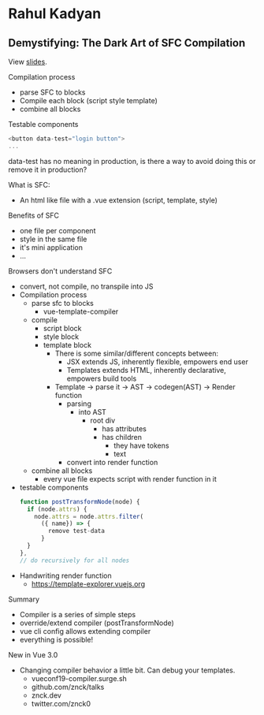 # Rahul Kadyan

## Demystifying: The Dark Art of SFC Compilation

View [slides](https://vueconf19-compiler.surge.sh/).

Compilation process
- parse SFC to blocks
- Compile each block (script style template)
- combine all blocks

Testable components
```javascript
<button data-test="login button">
...
```
data-test has no meaning in production, is there a way to avoid doing this or remove it in production?

What is SFC:
- An html like file with a .vue extension (script, template, style)

Benefits of SFC
- one file per component
- style in the same file
- it's mini application
- ...

Browsers don't understand SFC
- convert, not compile, no transpile into JS
- Compilation process
  - parse sfc to blocks
    - vue-template-compiler
  - compile 
    - script block
    - style block
    - template block
      - There is some similar/different concepts between:
        - JSX extends JS, inherently flexible, empowers end user
        - Templates extends HTML, inherently declarative, empowers build tools
      - Template -> parse it -> AST -> codegen(AST) -> Render function
        - parsing
          - into AST
            - root div
              - has attributes
              - has children
                - they have tokens
                - text
        - convert into render function
  - combine all blocks
    - every vue file expects script with render function in it
- testable components
  ```javascript
  function postTransformNode(node) {
    if (node.attrs) {
      node.attrs = node.attrs.filter(
        ({ name}) => {
          remove test-data
        }
    }
  },
  // do recursively for all nodes
  ```
- Handwriting render function
  - https://template-explorer.vuejs.org

Summary
- Compiler is a series of simple steps
- override/extend compiler (postTransformNode)
- vue cli config allows extending compiler
- everything is possible!

New in Vue 3.0
- Changing compiler behavior a little bit. Can debug your templates. 
  - vueconf19-compiler.surge.sh
  - github.com/znck/talks
  - znck.dev
  - twitter.com/znck0
